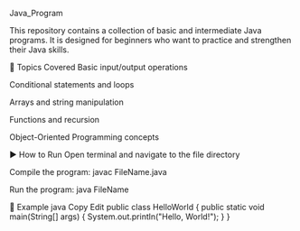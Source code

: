 Java_Program  

This repository contains a collection of basic and intermediate Java programs.
It is designed for beginners who want to practice and strengthen their Java skills.

🧠 Topics Covered
Basic input/output operations

Conditional statements and loops

Arrays and string manipulation

Functions and recursion

Object-Oriented Programming concepts

▶️ How to Run
Open terminal and navigate to the file directory

Compile the program: javac FileName.java

Run the program: java FileName

📂 Example
java
Copy
Edit
public class HelloWorld {
    public static void main(String[] args) {
        System.out.println("Hello, World!");
    }
}
